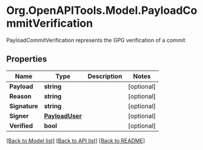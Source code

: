 # Org.OpenAPITools.Model.PayloadCommitVerification
PayloadCommitVerification represents the GPG verification of a commit

## Properties

Name | Type | Description | Notes
------------ | ------------- | ------------- | -------------
**Payload** | **string** |  | [optional] 
**Reason** | **string** |  | [optional] 
**Signature** | **string** |  | [optional] 
**Signer** | [**PayloadUser**](PayloadUser.md) |  | [optional] 
**Verified** | **bool** |  | [optional] 

[[Back to Model list]](../README.md#documentation-for-models) [[Back to API list]](../README.md#documentation-for-api-endpoints) [[Back to README]](../README.md)

